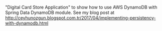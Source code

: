 "Digital Card Store Application" to show how to use AWS DynamoDB with Spring Data DynamoDB module.
See my blog post at http://ceyhunozgun.blogspot.com.tr/2017/04/implementing-persistency-with-dynamodb.html
